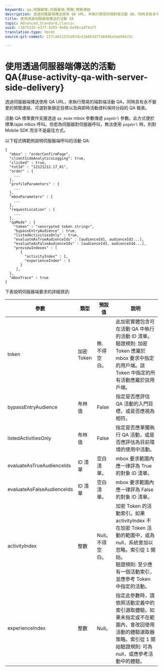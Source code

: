 ```yaml
---
keywords: qa;伺服器端;伺服器端;預覽;預覽連結
description: 透過伺服器端傳送使用 QA URL，來執行簡易的端對端活動 QA，同時具有永不變更的預覽連結、可選對象鎖定目標以及與即時活動資料保持分段的 QA 報表。
title: 使用透過伺服器端傳送的活動 QA
topic: Advanced,Standard,Classic
uuid: c1875243-e37f-4205-9e6b-6e96cadf4a7f
translation-type: tm+mt
source-git-commit: 217ca811521e67dcd1b063d77a644ba3ae94a72c

---
```



# 使用透過伺服器端傳送的活動 QA{#use-activity-qa-with-server-side-delivery}

透過伺服器端傳送使用 QA URL，來執行簡易的端對端活動 QA，同時具有永不變更的預覽連結、可選對象鎖定目標以及與即時活動資料保持分段的 QA 報表。

活動 QA 標準實作支援透過 `qa_mode` mbox 參數傳遞 `pageUrl` 參數。此方式便於標準/ajax mbox 呼叫。但若為伺服器對伺服器呼叫，無法使用 `pageUrl` 時，則對 Mobile SDK 而言不是最佳方式。

以下程式碼範例說明伺服器端呼叫的活動 QA:

```
{
  "mbox" : "orderConfirmPage",
  "clientSideAnalyticsLogging": true,
  "clicked" : true,
  "tntId" : "12121212.17_01",
  "order" : {
    ...
  },
  "profileParameters" : {
    ...
  },
  "mboxParameters" : {
    ...
  },
  "requestLocation" : {
    ...
  },
  "qaMode" : {
    "token" : "<encrypted token string>",
    "bypassEntryAudience" : true,
    "listedActivitiesOnly" : true,
    "evaluateAsTrueAudienceIds" : [audienceId1, audienceId2...],
    "evaluateAsFalseAudienceIds" : [audienceId3, audienceId4...],
    "previewIndexes" : [
       {
         "activityIndex" : 1,
         "experienceIndex" : 1
       }
     ],
  },
  "mboxTrace" : true
}
```

下表說明伺服器端要求的詳細資訊:

| 參數 | 類型 | 預設值 | 說明 |
|--- |--- |--- |--- |
| token | 加密 Token | 無.<br>不得空白。 | 此加密實體包含可在活動 QA 中執行的活動 ID 清單。<br>驗證規則: 加密 Token 應屬於 mbox 要求中指定的用戶端。該 Token 中指定的所有活動應屬於該用戶端。 |
| bypassEntryAudience | 布林值 | False | 指定是否應評估 QA 活動的入門目標，或是否應視為相符。 |
| listedActivitiesOnly | 布林值 | False | 指定是否應單獨執行 QA 活動，或是否應評估為目前環境的使用中活動。 |
| evaluateAsTrueAudienceIds | ID 清單 | 空白清單。 | mbox 要求範圍內應一律評為 True 的對象 ID 清單。 |
| evaluateAsFalseAudienceIds | ID 清單 | 空白清單。 | mbox 要求範圍內應一律評為 False 的對象 ID 清單。 |
| activityIndex | 整數 | Null。<br>不得空白。 | 加密 Token 的活動索引。如果 activityIndex 不在加密 Token 活動的範圍中，或為 null，系統會加以忽略。索引從 1 開始。<br>驗證規則: 至少應有一個活動索引，並應參考 Token 中指定的活動。 |
| experienceIndex | 整數 | Null。 | 指定此參數時，請依照活動定義中的索引選取體驗。如果未指定或不在範圍內，會改回使用活動的體驗選取器策略。索引從 1 開始驗證規則: 可為 null，或應參考活動中的體驗。 |